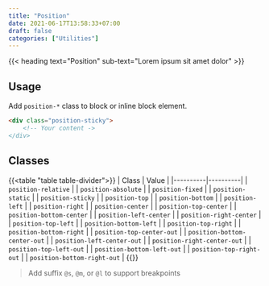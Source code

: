 ```yaml
---
title: "Position"
date: 2021-06-17T13:58:33+07:00
draft: false
categories: ["Utilities"]
---
```


{{< heading text="Position" sub-text="Lorem ipsum sit amet dolor" >}}

## Usage

Add `position-*` class to block or inline block element.

``` html
<div class="position-sticky">
    <!-- Your content ->
</div>
```

## Classes

{{<table "table table-divider">}}
| Class | Value |
|----------|----------|
| `position-relative` |
| `position-absolute` |
| `position-fixed` |
| `position-static` |
| `position-sticky` |
| `position-top` |
| `position-bottom` |
| `position-left` |
| `position-right` |
| `position-center` |
| `position-top-center` |
| `position-bottom-center` |
| `position-left-center` |
| `position-right-center` |
| `position-top-left` |
| `position-bottom-left` |
| `position-top-right` |
| `position-bottom-right` |
| `position-top-center-out` |
| `position-bottom-center-out` |
| `position-left-center-out` |
| `position-right-center-out` |
| `position-top-left-out` |
| `position-bottom-left-out` |
| `position-top-right-out` |
| `position-bottom-right-out` |
{{</table>}}

> Add suffix `@s`, `@m`, or `@l` to support breakpoints